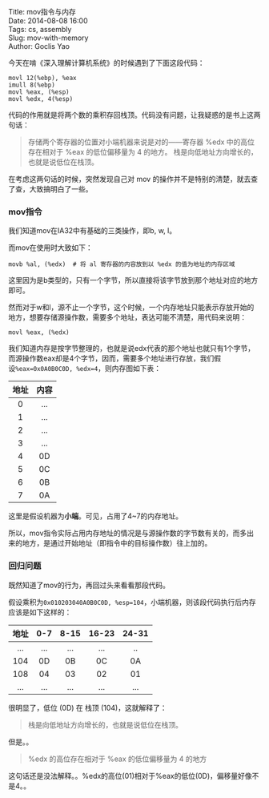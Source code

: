 Title: mov指令与内存  
Date: 2014-08-08 16:00  
Tags: cs, assembly  
Slug: mov-with-memory  
Author: Goclis Yao  


今天在啃《深入理解计算机系统》的时候遇到了下面这段代码：

```
movl 12(%ebp), %eax
imull 8(%ebp)
movl %eax, (%esp)
movl %edx, 4(%esp)
```

代码的作用就是将两个数的乘积存回栈顶。代码没有问题，让我疑惑的是书上这两句话：

> 存储两个寄存器的位置对小端机器来说是对的——寄存器 %edx 中的高位存在相对于 %eax 的低位偏移量为 4 的地方。
> 栈是向低地址方向增长的，也就是说低位在栈顶。

在考虑这两句话的时候，突然发现自己对 mov 的操作并不是特别的清楚，就去查了查，大致搞明白了一些。

### mov指令
我们知道mov在IA32中有基础的三类操作，即b, w, l。

而mov在使用时大致如下：

```
movb %al, (%edx)  # 将 al 寄存器的内容放到以 %edx 的值为地址的内存区域
```

这里因为是b类型的，只有一个字节，所以直接将该字节放到那个地址对应的地方即可。

然而对于w和l，源不止一个字节，这个时候，一个内存地址只能表示存放开始的地方，想要存储源操作数，需要多个地址，表达可能不清楚，用代码来说明：

```
movl %eax, (%edx)
```

我们知道内存是按字节整理的，也就是说edx代表的那个地址也就只有1个字节，而源操作数eax却是4个字节，因而，需要多个地址进行存放，我们假设`%eax=0x0A0B0C0D, %edx=4`，则内存图如下表：

| 地址 | 内容 |
| :-: | :-: |
| 0 | ... |
| 1 | ... |
| 2 | ... |
| 3 | ... |
| 4 | 0D |
| 5 | 0C |
| 6 | 0B |
| 7 | 0A |

这里是假设机器为**小端**。可见，占用了4~7的内存地址。

所以，mov指令实际占用内存地址的情况是与源操作数的字节数有关的，而多出来的地方，是通过开始地址（即指令中的目标操作数）往上加的。

### 回归问题
既然知道了mov的行为，再回过头来看看那段代码。

假设乘积为`0x010203040A0B0C0D, %esp=104`，小端机器，则该段代码执行后内存应该是如下这样的：

| 地址 | 0-7 | 8-15 | 16-23 | 24-31 |
| :-: | :-: | :-: | :-: | :-: |
| ... | ... | ... | ... | .. |
| 104 | 0D | 0B | 0C | 0A |
| 108 | 04 | 03 | 02 | 01 |
| ... | ... | ... | ... | ... |

很明显了，低位 (0D) 在 栈顶 (104)，这就解释了：

> 栈是向低地址方向增长的，也就是说低位在栈顶。

但是。。

> %edx 的高位存在相对于 %eax 的低位偏移量为 4 的地方

这句话还是没法解释。。%edx的高位(01)相对于%eax的低位(0D)，偏移量好像不是4。。